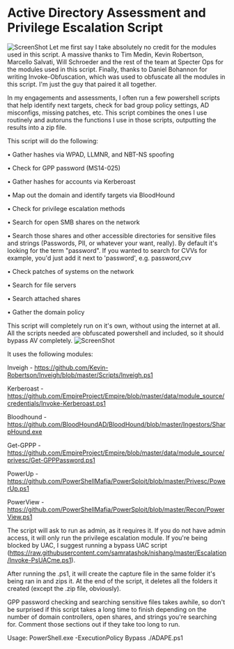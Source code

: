 # Active Directory Assessment and Privilege Escalation Script
![ScreenShot](https://raw.githubusercontent.com/hausec/ADAPE-Script/dev/Screenshots/ADAPE.PNG)
Let me first say I take absolutely no credit for the modules used in this script. A massive thanks to Tim Medin, Kevin Robertson, Marcello Salvati, Will Schroeder and the rest of the team at Specter Ops for the modules used in this script. Finally, thanks to Daniel Bohannon for writing Invoke-Obfuscation, which was used to obfuscate all the modules in this script. I'm just the guy that paired it all together.

In my engagements and assessments, I often run a few powershell scripts that help identify next targets, check for bad group policy settings, AD misconfigs, missing patches, etc. This script combines the ones I use routinely and autoruns the functions I use in those scripts, outputting the results into a zip file. 

This script will do the following:

•	Gather hashes via WPAD, LLMNR, and NBT-NS spoofing

•	Check for GPP password (MS14-025)

•	Gather hashes for accounts via Kerberoast

•	Map out the domain and identify targets via BloodHound

•	Check for privilege escalation methods

•	Search for open SMB shares on the network 

•	Search those shares and other accessible directories for sensitive files and strings (Passwords, PII, or whatever your want, really). By default it's looking for the term "password". If you wanted to search for CVVs for example, you'd just add it next to 'password', e.g. password,cvv 

•	Check patches of systems on the network

•	Search for file servers

•	Search attached shares 

•	Gather the domain policy

This script will completely run on it's own, without using the internet at all. All the scripts needed are obfuscated powershell and included, so it should bypass AV completely. 
![ScreenShot](https://raw.github.com/hausec/ADAPE-Script/dev/Screenshots/VirusTotal.png)

It uses the following modules:

Inveigh - https://github.com/Kevin-Robertson/Inveigh/blob/master/Scripts/Inveigh.ps1

Kerberoast - https://github.com/EmpireProject/Empire/blob/master/data/module_source/credentials/Invoke-Kerberoast.ps1

Bloodhound - https://github.com/BloodHoundAD/BloodHound/blob/master/Ingestors/SharpHound.exe

Get-GPPP - https://github.com/EmpireProject/Empire/blob/master/data/module_source/privesc/Get-GPPPassword.ps1

PowerUp - https://github.com/PowerShellMafia/PowerSploit/blob/master/Privesc/PowerUp.ps1

PowerView - https://github.com/PowerShellMafia/PowerSploit/blob/master/Recon/PowerView.ps1

The script will ask to run as admin, as it requires it. If you do not have admin access, it will only run the privilege escalation module. If you're being blocked by UAC, I suggest running a bypass UAC script (https://raw.githubusercontent.com/samratashok/nishang/master/Escalation/Invoke-PsUACme.ps1). 

After running the .ps1, it will create the capture file in the same folder it's being ran in and zips it. At the end of the script, it deletes all the folders it created (except the .zip file, obviously). 

GPP password checking and searching sensitive files takes awhile, so don't be surprised if this script takes a long time to finish depending on the number of domain controllers, open shares, and strings you're searching for. Comment those sections out if they take too long to run. 

Usage:
PowerShell.exe -ExecutionPolicy Bypass ./ADAPE.ps1